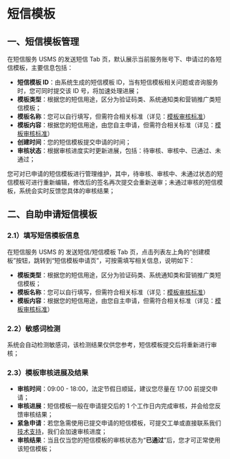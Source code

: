 # 短信模板

## 一、短信模板管理

在短信服务 USMS 的发送短信 Tab 页，默认展示当前服务账号下、申请过的各短信模板，主要信息包括：

- **短信模板 ID**：由系统生成的短信模板 ID，当有短信模板相关问题或咨询服务时，您可同时提交该 ID 号，将加速处理进展；
- **模板类型**：根据您的短信用途，区分为验证码类、系统通知类和营销推广类短信模板；
- **模板名称**：您可以自行填写，但需符合相关标准（详见：[模板审核标准](/usms/introduction/2005/2105)）
- **模板内容**：根据您的短信用途，由您自主申请，但需符合相关标准（详见：[模板审核标准](/usms/introduction/2005/2105)）
- **创建时间**：您的短信模板提交申请的时间；
- **审核状态**：根据审核进度实时更新进展，包括：待审核、审核中、已通过、未通过；

您可对已申请的短信模板进行管理维护，其中，待审核、审核中、未通过状态的短信模板可进行重新编辑，修改后的签名再次提交会重新送审；未通过审核的短信模板，系统会实时反馈您具体的审核结果；

## 二、自助申请短信模板

### 2.1）填写短信模板信息

在短信服务 USMS 的 发送短信/短信模板 Tab 页，点击列表左上角的“创建模板”按钮，跳转到“短信模板申请页”，可按需填写相关信息，说明如下：

- **模板类型**：根据您的短信用途，区分为验证码类、系统通知类和营销推广类短信模板；
- **模板名称**：您可以自行填写，但需符合相关标准（详见：[模板审核标准](/usms/introduction/2005/2105)）
- **模板内容**：根据您的短信用途，由您自主申请，但需符合相关标准（详见：[模板审核标准](/usms/introduction/2005/2105)）

### 2.2）敏感词检测

系统会自动检测敏感词，该检测结果仅供您参考，短信模板提交后将重新进行审核；

### 2.3）模板审核进展及结果

- **审核时间**：09:00 - 18:00，法定节假日顺延，建议您尽量在 17:00 前提交申请；
- **审核进展**：短信模板一般在申请提交后的 1 个工作日内完成审核，并会给您反馈审核结果；
- **紧急申请**：若您急需使用已提交申请的短信模板，可提交工单或直接联系我们 [技术支持](https://spt.ucloud.cn/30001)，我们会加速审核进度；
- **审核结果**：当且仅当您的短信模板的审核状态为“**已通过**”后，您才可正常使用该短信模板；
